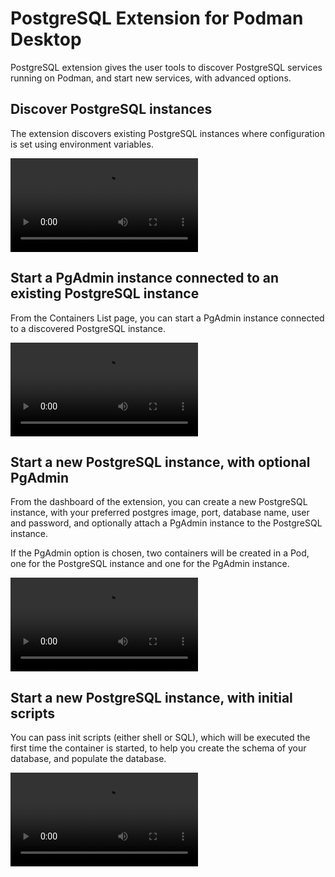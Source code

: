# PostgreSQL Extension for Podman Desktop

PostgreSQL extension gives the user tools to discover PostgreSQL services
running on Podman, and start new services, with advanced options.

## Discover PostgreSQL instances

The extension discovers existing PostgreSQL instances where configuration is set using environment variables.

![](https://github.com/containers/podman-desktop-media/raw/postgresql/videos/postgres1.mp4)

## Start a PgAdmin instance connected to an existing PostgreSQL instance

From the Containers List page, you can start a PgAdmin instance connected to a discovered PostgreSQL instance.

![](https://github.com/containers/podman-desktop-media/raw/postgresql/videos/postgres2.mp4)

## Start a new PostgreSQL instance, with optional PgAdmin

From the dashboard of the extension, you can create a new PostgreSQL instance, with your preferred postgres image, port, database name, user and password, and
optionally attach a PgAdmin instance to the PostgreSQL instance. 

If the PgAdmin option is chosen, two containers will be created in a Pod, one for the PostgreSQL instance and one for the PgAdmin instance.

![](https://github.com/containers/podman-desktop-media/raw/postgresql/videos/postgres3.mp4)

## Start a new PostgreSQL instance, with initial scripts

You can pass init scripts (either shell or SQL), which will be executed the first time the container is started, to help you create the schema of your database, and populate the database.

![](https://github.com/containers/podman-desktop-media/raw/postgresql/videos/postgres4.mp4)
